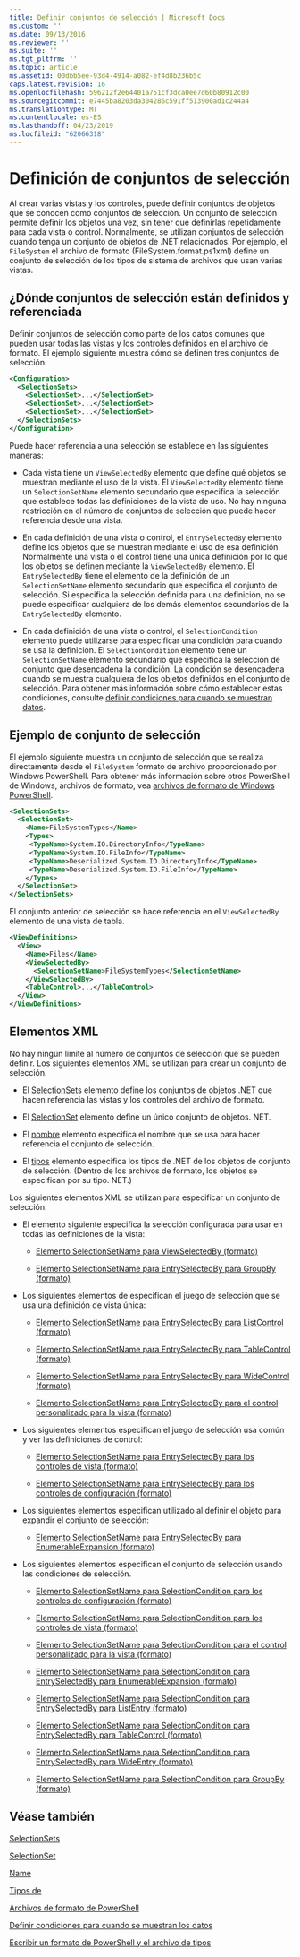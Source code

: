 ```yaml
---
title: Definir conjuntos de selección | Microsoft Docs
ms.custom: ''
ms.date: 09/13/2016
ms.reviewer: ''
ms.suite: ''
ms.tgt_pltfrm: ''
ms.topic: article
ms.assetid: 00dbb5ee-93d4-4914-a082-ef4d8b236b5c
caps.latest.revision: 16
ms.openlocfilehash: 596212f2e64401a751cf3dca0ee7d60b80912c00
ms.sourcegitcommit: e7445ba8203da304286c591ff513900ad1c244a4
ms.translationtype: MT
ms.contentlocale: es-ES
ms.lasthandoff: 04/23/2019
ms.locfileid: "62066318"
---
```

# <a name="defining-selection-sets"></a>Definición de conjuntos de selección

Al crear varias vistas y los controles, puede definir conjuntos de objetos que se conocen como conjuntos de selección. Un conjunto de selección permite definir los objetos una vez, sin tener que definirlas repetidamente para cada vista o control. Normalmente, se utilizan conjuntos de selección cuando tenga un conjunto de objetos de .NET relacionados. Por ejemplo, el `FileSystem` el archivo de formato (FileSystem.format.ps1xml) define un conjunto de selección de los tipos de sistema de archivos que usan varias vistas.

## <a name="where-selection-sets-are-defined-and-referenced"></a>¿Dónde conjuntos de selección están definidos y referenciada

Definir conjuntos de selección como parte de los datos comunes que pueden usar todas las vistas y los controles definidos en el archivo de formato. El ejemplo siguiente muestra cómo se definen tres conjuntos de selección.

```xml
<Configuration>
  <SelectionSets>
    <SelectionSet>...</SelectionSet>
    <SelectionSet>...</SelectionSet>
    <SelectionSet>...</SelectionSet>
  </SelectionSets>
</Configuration>
```

Puede hacer referencia a una selección se establece en las siguientes maneras:

- Cada vista tiene un `ViewSelectedBy` elemento que define qué objetos se muestran mediante el uso de la vista. El `ViewSelectedBy` elemento tiene un `SelectionSetName` elemento secundario que especifica la selección que establece todas las definiciones de la vista de uso. No hay ninguna restricción en el número de conjuntos de selección que puede hacer referencia desde una vista.

- En cada definición de una vista o control, el `EntrySelectedBy` elemento define los objetos que se muestran mediante el uso de esa definición. Normalmente una vista o el control tiene una única definición por lo que los objetos se definen mediante la `ViewSelectedBy` elemento. El `EntrySelectedBy` tiene el elemento de la definición de un `SelectionSetName` elemento secundario que especifica el conjunto de selección. Si especifica la selección definida para una definición, no se puede especificar cualquiera de los demás elementos secundarios de la `EntrySelectedBy` elemento.

- En cada definición de una vista o control, el `SelectionCondition` elemento puede utilizarse para especificar una condición para cuando se usa la definición. El `SelectionCondition` elemento tiene un `SelectionSetName` elemento secundario que especifica la selección de conjunto que desencadena la condición. La condición se desencadena cuando se muestra cualquiera de los objetos definidos en el conjunto de selección. Para obtener más información sobre cómo establecer estas condiciones, consulte [definir condiciones para cuando se muestran datos](./defining-conditions-for-displaying-data.md).

## <a name="selection-set-example"></a>Ejemplo de conjunto de selección

El ejemplo siguiente muestra un conjunto de selección que se realiza directamente desde el `FileSystem` formato de archivo proporcionado por Windows PowerShell. Para obtener más información sobre otros PowerShell de Windows, archivos de formato, vea [archivos de formato de Windows PowerShell](./powershell-formatting-files.md).

```xml
<SelectionSets>
  <SelectionSet>
    <Name>FileSystemTypes</Name>
    <Types>
     <TypeName>System.IO.DirectoryInfo</TypeName>
     <TypeName>System.IO.FileInfo</TypeName>
     <TypeName>Deserialized.System.IO.DirectoryInfo</TypeName>
     <TypeName>Deserialized.System.IO.FileInfo</TypeName>
    </Types>
  </SelectionSet>
</SelectionSets>
```

El conjunto anterior de selección se hace referencia en el `ViewSelectedBy` elemento de una vista de tabla.

```xml
<ViewDefinitions>
  <View>
    <Name>Files</Name>
    <ViewSelectedBy>
      <SelectionSetName>FileSystemTypes</SelectionSetName>
    </ViewSelectedBy>
    <TableControl>...</TableControl>
  </View>
</ViewDefinitions>

```

## <a name="xml-elements"></a>Elementos XML

 No hay ningún límite al número de conjuntos de selección que se pueden definir. Los siguientes elementos XML se utilizan para crear un conjunto de selección.

- El [SelectionSets](./selectionsets-element-format.md) elemento define los conjuntos de objetos .NET que hacen referencia las vistas y los controles del archivo de formato.

- El [SelectionSet](./selectionset-element-format.md) elemento define un único conjunto de objetos. NET.

- El [nombre](./name-element-for-selectionset-format.md) elemento especifica el nombre que se usa para hacer referencia el conjunto de selección.

- El [tipos](./types-element-for-selectionset-format.md) elemento especifica los tipos de .NET de los objetos de conjunto de selección. (Dentro de los archivos de formato, los objetos se especifican por su tipo. NET.)

 Los siguientes elementos XML se utilizan para especificar un conjunto de selección.

- El elemento siguiente especifica la selección configurada para usar en todas las definiciones de la vista:

    - [Elemento SelectionSetName para ViewSelectedBy (formato)](./selectionsetname-element-for-viewselectedby-format.md)

    - [Elemento SelectionSetName para EntrySelectedBy para GroupBy (formato)](./selectionsetname-element-for-entryselectedby-for-groupby-format.md)

- Los siguientes elementos de especifican el juego de selección que se usa una definición de vista única:

    - [Elemento SelectionSetName para EntrySelectedBy para ListControl (formato)](./selectionsetname-element-for-entryselectedby-for-listcontrol-format.md)

    - [Elemento SelectionSetName para EntrySelectedBy para TableControl (formato)](./selectionsetname-element-for-entryselectedby-for-tablecontrol-format.md)

    - [Elemento SelectionSetName para EntrySelectedBy para WideControl (formato)](./selectionsetname-element-for-entryselectedby-for-widecontrol-format.md)

    - [Elemento SelectionSetName para EntrySelectedBy para el control personalizado para la vista (formato)](./selectionsetname-element-for-entryselectedby-for-customcontrol-for-view-format.md)

- Los siguientes elementos especifican el juego de selección usa común y ver las definiciones de control:

    - [Elemento SelectionSetName para EntrySelectedBy para los controles de vista (formato)](./selectionsetname-element-for-entryselectedby-for-controls-for-view-format.md)

    - [Elemento SelectionSetName para EntrySelectedBy para los controles de configuración (formato)](./selectionsetname-element-for-entryselectedby-for-controls-for-configuration-format.md)

- Los siguientes elementos especifican utilizado al definir el objeto para expandir el conjunto de selección:

    - [Elemento SelectionSetName para EntrySelectedBy para EnumerableExpansion (formato)](./selectionsetname-element-for-entryselectedby-for-enumerableexpansion-format.md)

- Los siguientes elementos especifican el conjunto de selección usando las condiciones de selección.

    - [Elemento SelectionSetName para SelectionCondition para los controles de configuración (formato)](./selectionsetname-element-for-selectioncondition-for-controls-for-configuration-format.md)

    - [Elemento SelectionSetName para SelectionCondition para los controles de vista (formato)](./selectionsetname-element-for-selectioncondition-for-controls-for-view-format.md)

    - [Elemento SelectionSetName para SelectionCondition para el control personalizado para la vista (formato)](./selectionsetname-element-for-selectioncondition-for-customcontrol-for-view-format.md)

    - [Elemento SelectionSetName para SelectionCondition para EntrySelectedBy para EnumerableExpansion (formato)](./selectionsetname-element-for-selectioncondition-for-entryselectedby-for-enumerableexpansion-format.md)

    - [Elemento SelectionSetName para SelectionCondition para EntrySelectedBy para ListEntry (formato)](./selectionsetname-element-for-selectioncondition-for-entryselectedby-for-listentry-format.md)

    - [Elemento SelectionSetName para SelectionCondition para EntrySelectedBy para TableControl (formato)](./selectionsetname-element-for-selectioncondition-for-entryselectedby-for-tablecontrol-format.md)

    - [Elemento SelectionSetName para SelectionCondition para EntrySelectedBy para WideEntry (formato)](./selectionsetname-element-for-selectioncondition-for-entryselectedby-for-wideentry-format.md)

    - [Elemento SelectionSetName para SelectionCondition para GroupBy (formato)](./selectionsetname-element-for-selectioncondition-for-groupby-format.md)

## <a name="see-also"></a>Véase también

[SelectionSets](./selectionsets-element-format.md)

[SelectionSet](./selectionset-element-format.md)

[Name](./name-element-for-selectionset-format.md)

[Tipos de](./types-element-for-selectionset-format.md)

[Archivos de formato de PowerShell](./powershell-formatting-files.md)

[Definir condiciones para cuando se muestran los datos](./defining-conditions-for-displaying-data.md)

[Escribir un formato de PowerShell y el archivo de tipos](./writing-a-powershell-formatting-file.md)
